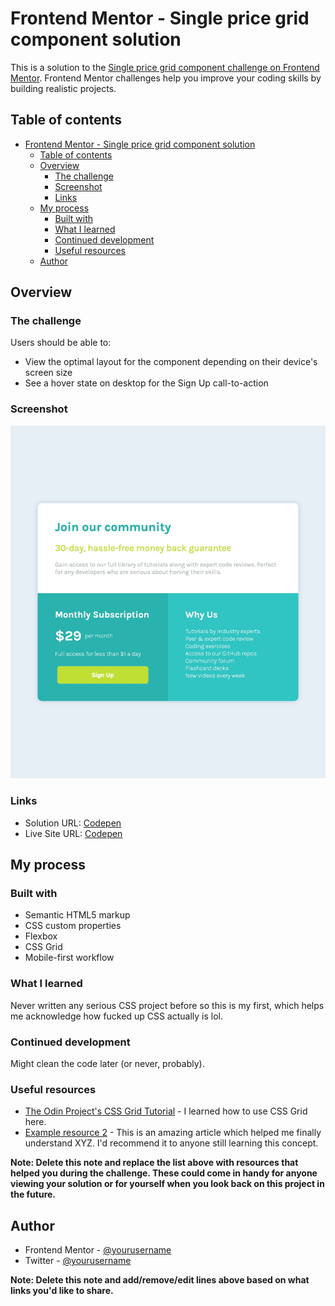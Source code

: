# Frontend Mentor - Single price grid component solution

This is a solution to the [Single price grid component challenge on Frontend Mentor](https://www.frontendmentor.io/challenges/single-price-grid-component-5ce41129d0ff452fec5abbbc). Frontend Mentor challenges help you improve your coding skills by building realistic projects. 

## Table of contents

- [Frontend Mentor - Single price grid component solution](#frontend-mentor---single-price-grid-component-solution)
  - [Table of contents](#table-of-contents)
  - [Overview](#overview)
    - [The challenge](#the-challenge)
    - [Screenshot](#screenshot)
    - [Links](#links)
  - [My process](#my-process)
    - [Built with](#built-with)
    - [What I learned](#what-i-learned)
    - [Continued development](#continued-development)
    - [Useful resources](#useful-resources)
  - [Author](#author)

## Overview

### The challenge

Users should be able to:

- View the optimal layout for the component depending on their device's screen size
- See a hover state on desktop for the Sign Up call-to-action

### Screenshot

![](./screenshot.jpg)

### Links

- Solution URL: [Codepen](https://codepen.io/chuan-p/pen/dyVLEmy)
- Live Site URL: [Codepen](https://codepen.io/chuan-p/full/dyVLEmy)

## My process

### Built with

- Semantic HTML5 markup
- CSS custom properties
- Flexbox
- CSS Grid
- Mobile-first workflow

### What I learned

Never written any serious CSS project before so this is my first, which helps me acknowledge how fucked up CSS actually is lol.


### Continued development

Might clean the code later (or never, probably).

### Useful resources

- [The Odin Project's CSS Grid Tutorial](https://www.theodinproject.com/paths/full-stack-javascript/courses/html-and-css/lessons/grid) - I learned how to use CSS Grid here.
- [Example resource 2](https://www.example.com) - This is an amazing article which helped me finally understand XYZ. I'd recommend it to anyone still learning this concept.

**Note: Delete this note and replace the list above with resources that helped you during the challenge. These could come in handy for anyone viewing your solution or for yourself when you look back on this project in the future.**

## Author

- Frontend Mentor - [@yourusername](https://www.frontendmentor.io/profile/yourusername)
- Twitter - [@yourusername](https://www.twitter.com/yourusername)

**Note: Delete this note and add/remove/edit lines above based on what links you'd like to share.**
